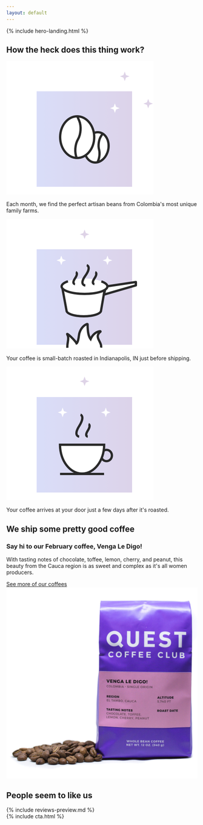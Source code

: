 ```yaml
---
layout: default
---
```


{% include hero-landing.html %}

<div class="outer">
    <div class="inner">
        <h2>How the heck does this thing work?</h2>
        <div class="expand">
            <div class="box third">
                <img src="/assets/images/qcc-landing-hdtw-1@2x.png" title="" />
                <p>Each month, we find the perfect artisan beans from Colombia's most unique family farms.</p>
            </div>
            <div class="box third">
                <img src="/assets/images/qcc-landing-hdtw-2@2x.png" title="" />
                <p>Your coffee is small-batch roasted in Indianapolis, IN just before shipping.</p>
            </div>
            <div class="box third">
                <img src="/assets/images/qcc-landing-hdtw-3@2x.png" title="" />
                <p>Your coffee arrives at your door just a few days after it's roasted.</p>
            </div>
        </div>
    </div>
</div>

<div class="spacer"></div>

<div class="outer">
    <div class="inner">
        <div class="expand">
            <div class="third">
                <h2>We ship some pretty good coffee</h2>
                <h3>Say hi to our February coffee, Venga Le Digo!</h3>
                <p>With tasting notes of chocolate, toffee, lemon, cherry, and peanut, this beauty from the Cauca region is as sweet and complex as it's all women producers.</p>
                <a href="/gift-subscription" class="button button-secondary-white button-with-arrow button-medium button-left">See more of our coffees<span class="button-arrow"></span></a>
            </div>
            <div class="two-thirds">
                <img src="/assets/images/coffee-features/venga-le-digo-coffee@2x.jpg" title="Venga Le Digo!, our February coffee." />
            </div>
        </div>
    </div>
</div>

<div class="spacer"></div>

<div class="outer">
    <div class="inner">
        <h2>People seem to like us</h2>
        {% include reviews-preview.md %}
    </div> 
</div> 

<div class="spacer-120"></div>
{% include cta.html %}
